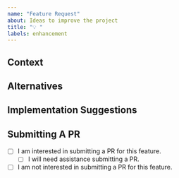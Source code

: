 ```yaml
---
name: "Feature Request"
about: Ideas to improve the project
title: "💡 "
labels: enhancement
---
```


## Context
<!-- Please describe why this feature is necessary / how it improves the project. -->
<!-- Is this related to an open issue? If so, please consider add your comments there instead. -->
<!-- Do you think something should be done differently? -->
<!-- Is there something that you currently can't do that you believe should be possible? -->
<!-- Provide as much detail as possible. -->



## Alternatives
<!-- Can the same result be achieved through another method? -->
<!-- Please list the relevant alternatives. -->
<!-- Provide as much detail as possible. -->



## Implementation Suggestions
<!-- If you have suggestions on how the feature should be implemented, please describe accordingly. -->
<!-- If not, you can leave this section blank. -->



## Submitting A PR
<!-- If the feature is approved, are you interested in implementing it? -->
<!-- Place an `x` in the relevant boxes. -->

- [ ] I am interested in submitting a PR for this feature.
  - [ ] I will need assistance submitting a PR.
- [ ] I am not interested in submitting a PR for this feature.
